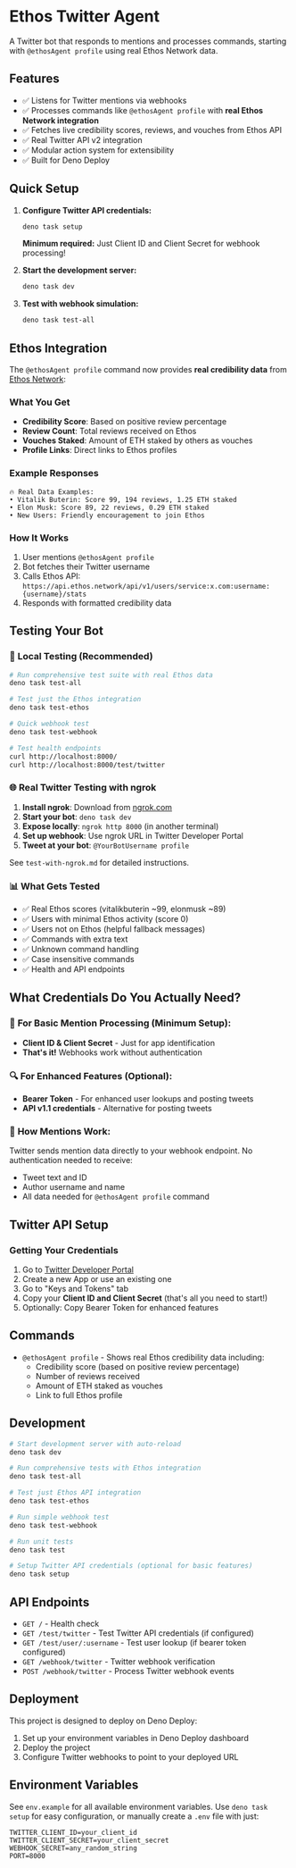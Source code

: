 # Ethos Twitter Agent

A Twitter bot that responds to mentions and processes commands, starting with `@ethosAgent profile` using real Ethos Network data.

## Features

- ✅ Listens for Twitter mentions via webhooks
- ✅ Processes commands like `@ethosAgent profile` with **real Ethos Network integration**
- ✅ Fetches live credibility scores, reviews, and vouches from Ethos API
- ✅ Real Twitter API v2 integration
- ✅ Modular action system for extensibility
- ✅ Built for Deno Deploy

## Quick Setup

1. **Configure Twitter API credentials:**
   ```bash
   deno task setup
   ```
   **Minimum required:** Just Client ID and Client Secret for webhook processing!

2. **Start the development server:**
   ```bash
   deno task dev
   ```

3. **Test with webhook simulation:**
   ```bash
   deno task test-all
   ```

## Ethos Integration

The `@ethosAgent profile` command now provides **real credibility data** from [Ethos Network](https://ethos.network):

### What You Get
- **Credibility Score**: Based on positive review percentage  
- **Review Count**: Total reviews received on Ethos
- **Vouches Staked**: Amount of ETH staked by others as vouches
- **Profile Links**: Direct links to Ethos profiles

### Example Responses
```
🔥 Real Data Examples:
• Vitalik Buterin: Score 99, 194 reviews, 1.25 ETH staked
• Elon Musk: Score 89, 22 reviews, 0.29 ETH staked  
• New Users: Friendly encouragement to join Ethos
```

### How It Works
1. User mentions `@ethosAgent profile`
2. Bot fetches their Twitter username
3. Calls Ethos API: `https://api.ethos.network/api/v1/users/service:x.com:username:{username}/stats`
4. Responds with formatted credibility data

## Testing Your Bot

### 🧪 **Local Testing (Recommended)**
```bash
# Run comprehensive test suite with real Ethos data
deno task test-all

# Test just the Ethos integration
deno task test-ethos

# Quick webhook test
deno task test-webhook

# Test health endpoints
curl http://localhost:8000/
curl http://localhost:8000/test/twitter
```

### 🌐 **Real Twitter Testing with ngrok**
1. **Install ngrok**: Download from [ngrok.com](https://ngrok.com/)
2. **Start your bot**: `deno task dev`
3. **Expose locally**: `ngrok http 8000` (in another terminal)
4. **Set up webhook**: Use ngrok URL in Twitter Developer Portal
5. **Tweet at your bot**: `@YourBotUsername profile`

See `test-with-ngrok.md` for detailed instructions.

### 📊 **What Gets Tested**
- ✅ Real Ethos scores (vitalikbuterin ~99, elonmusk ~89)
- ✅ Users with minimal Ethos activity (score 0)  
- ✅ Users not on Ethos (helpful fallback messages)
- ✅ Commands with extra text
- ✅ Unknown command handling
- ✅ Case insensitive commands
- ✅ Health and API endpoints

## What Credentials Do You Actually Need?

### 🎯 **For Basic Mention Processing (Minimum Setup):**
- **Client ID & Client Secret** - Just for app identification
- **That's it!** Webhooks work without authentication

### 🔍 **For Enhanced Features (Optional):**
- **Bearer Token** - For enhanced user lookups and posting tweets
- **API v1.1 credentials** - Alternative for posting tweets

### 📨 **How Mentions Work:**
Twitter sends mention data directly to your webhook endpoint. No authentication needed to receive:
- Tweet text and ID
- Author username and name  
- All data needed for `@ethosAgent profile` command

## Twitter API Setup

### Getting Your Credentials

1. Go to [Twitter Developer Portal](https://developer.twitter.com/en/portal/dashboard)
2. Create a new App or use an existing one
3. Go to "Keys and Tokens" tab
4. Copy your **Client ID and Client Secret** (that's all you need to start!)
5. Optionally: Copy Bearer Token for enhanced features

## Commands

- `@ethosAgent profile` - Shows real Ethos credibility data including:
  - Credibility score (based on positive review percentage)
  - Number of reviews received
  - Amount of ETH staked as vouches
  - Link to full Ethos profile

## Development

```bash
# Start development server with auto-reload
deno task dev

# Run comprehensive tests with Ethos integration
deno task test-all

# Test just Ethos API integration
deno task test-ethos

# Run simple webhook test
deno task test-webhook

# Run unit tests
deno task test

# Setup Twitter API credentials (optional for basic features)
deno task setup
```

## API Endpoints

- `GET /` - Health check
- `GET /test/twitter` - Test Twitter API credentials (if configured)
- `GET /test/user/:username` - Test user lookup (if bearer token configured)
- `GET /webhook/twitter` - Twitter webhook verification
- `POST /webhook/twitter` - Process Twitter webhook events

## Deployment

This project is designed to deploy on Deno Deploy:

1. Set up your environment variables in Deno Deploy dashboard
2. Deploy the project
3. Configure Twitter webhooks to point to your deployed URL

## Environment Variables

See `env.example` for all available environment variables. Use `deno task setup` for easy configuration, or manually create a `.env` file with just:

```
TWITTER_CLIENT_ID=your_client_id
TWITTER_CLIENT_SECRET=your_client_secret
WEBHOOK_SECRET=any_random_string
PORT=8000
``` 